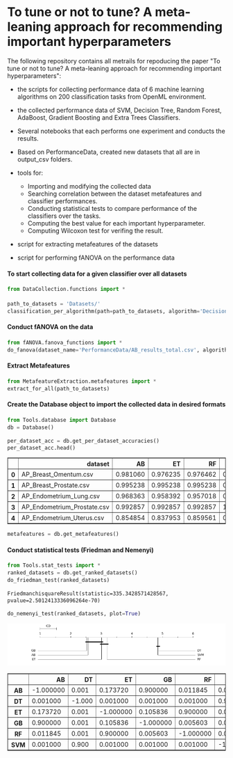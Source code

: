 
# To tune or not to tune? A meta-leaning approach for recommending important hyperparameters

The following repository contains all metrails for repoducing the paper "To tune or not to tune? A meta-leaning approach for recommending important hyperparameters":

* the scripts for collecting performance data of 6 machine learning algorithms on 200 classification tasks from OpenML environment.
* the collected performance data of SVM, Decision Tree, Random Forest, AdaBoost, Gradient Boosting and Extra Trees Classifiers.
* Several notebooks that each performs one experiment and conducts the results.
* Based on PerformanceData, created new datasets that all are in output_csv folders.
* tools for:
    - Importing and modifying the collected data
    - Searching correlation between the dataset metafeatures and classifier performances.
    - Conducting statistical tests to compare performance of the classifiers over the tasks.
    - Computing the best value for each important hyperparameter.
    - Computing Wilcoxon test for verifing the result.

* script for extracting metafeatures of the datasets
* script for performing fANOVA on the performance data

#### To start collecting data for a given classifier over all datasets


```python
from DataCollection.functions import *

path_to_datasets = 'Datasets/'
classification_per_algorithm(path=path_to_datasets, algorithm='DecisionTree')
```

#### Conduct fANOVA on the data


```python
from fANOVA.fanova_functions import *
do_fanova(dataset_name='PerformanceData/AB_results_total.csv', algorithm='AdaBoost')
```

#### Extract Metafeatures


```python
from MetafeatureExtraction.metafeatures import *
extract_for_all(path_to_datasets)
```

#### Create the Database object to import the collected data in desired formats


```python
from Tools.database import Database
db = Database()
```


```python
per_dataset_acc = db.get_per_dataset_accuracies()
per_dataset_acc.head()
```




<div>
<style scoped>
    .dataframe tbody tr th:only-of-type {
        vertical-align: middle;
    }

    .dataframe tbody tr th {
        vertical-align: top;
    }

    .dataframe thead th {
        text-align: right;
    }
</style>
<table border="1" class="dataframe">
  <thead>
    <tr style="text-align: right;">
      <th></th>
      <th>dataset</th>
      <th>AB</th>
      <th>ET</th>
      <th>RF</th>
      <th>DT</th>
      <th>GB</th>
      <th>SVM</th>
    </tr>
  </thead>
  <tbody>
    <tr>
      <th>0</th>
      <td>AP_Breast_Omentum.csv</td>
      <td>0.981060</td>
      <td>0.976235</td>
      <td>0.976462</td>
      <td>0.973912</td>
      <td>0.983555</td>
      <td>0.914538</td>
    </tr>
    <tr>
      <th>1</th>
      <td>AP_Breast_Prostate.csv</td>
      <td>0.995238</td>
      <td>0.995238</td>
      <td>0.995238</td>
      <td>0.995238</td>
      <td>0.995238</td>
      <td>0.961498</td>
    </tr>
    <tr>
      <th>2</th>
      <td>AP_Endometrium_Lung.csv</td>
      <td>0.968363</td>
      <td>0.958392</td>
      <td>0.957018</td>
      <td>0.929240</td>
      <td>0.968363</td>
      <td>0.894591</td>
    </tr>
    <tr>
      <th>3</th>
      <td>AP_Endometrium_Prostate.csv</td>
      <td>0.992857</td>
      <td>0.992857</td>
      <td>0.992857</td>
      <td>1.000000</td>
      <td>1.000000</td>
      <td>0.984615</td>
    </tr>
    <tr>
      <th>4</th>
      <td>AP_Endometrium_Uterus.csv</td>
      <td>0.854854</td>
      <td>0.837953</td>
      <td>0.859561</td>
      <td>0.827924</td>
      <td>0.860409</td>
      <td>0.758801</td>
    </tr>
  </tbody>
</table>
</div>




```python
metafeatures = db.get_metafeatures()
```

#### Conduct statistical tests (Friedman and Nemenyi)


```python
from Tools.stat_tests import *
ranked_datasets = db.get_ranked_datasets()
do_friedman_test(ranked_datasets)
```




    FriedmanchisquareResult(statistic=335.3428571428567, pvalue=2.5012413336096264e-70)




```python
do_nemenyi_test(ranked_datasets, plot=True)
```


![png](./output_plots/nemenyi_test.png)





<div>
  <style scoped>
      .dataframe tbody tr th:only-of-type {
          vertical-align: middle;
      }

      .dataframe tbody tr th {
          vertical-align: top;
      }

      .dataframe thead th {
          text-align: right;
      }
  </style>

  <table border="1" class="dataframe">
    <thead>
      <tr style="text-align: right;">
        <th></th>
        <th>AB</th>
        <th>DT</th>
        <th>ET</th>
        <th>GB</th>
        <th>RF</th>
        <th>SVM</th>
      </tr>
    </thead>
    <tbody>
      <tr>
        <th>AB</th>
        <td>-1.000000</td>
        <td>0.001</td>
        <td>0.173720</td>
        <td>0.900000</td>
        <td>0.011845</td>
        <td>0.001</td>
      </tr>
      <tr>
        <th>DT</th>
        <td>0.001000</td>
        <td>-1.000</td>
        <td>0.001000</td>
        <td>0.001000</td>
        <td>0.001000</td>
        <td>0.900</td>
      </tr>
      <tr>
        <th>ET</th>
        <td>0.173720</td>
        <td>0.001</td>
        <td>-1.000000</td>
        <td>0.105836</td>
        <td>0.900000</td>
        <td>0.001</td>
      </tr>
      <tr>
        <th>GB</th>
        <td>0.900000</td>
        <td>0.001</td>
        <td>0.105836</td>
        <td>-1.000000</td>
        <td>0.005603</td>
        <td>0.001</td>
      </tr>
      <tr>
        <th>RF</th>
        <td>0.011845</td>
        <td>0.001</td>
        <td>0.900000</td>
        <td>0.005603</td>
        <td>-1.000000</td>
        <td>0.001</td>
      </tr>
      <tr>
        <th>SVM</th>
        <td>0.001000</td>
        <td>0.900</td>
        <td>0.001000</td>
        <td>0.001000</td>
        <td>0.001000</td>
        <td>-1.000</td>
      </tr>
    </tbody>
  </table>

</div>
